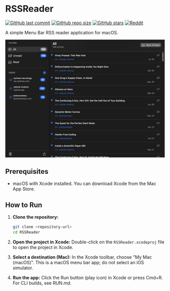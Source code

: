 # RSSReader

[![GitHub last commit](https://img.shields.io/github/last-commit/albz/RSSReader)](https://github.com/albz/RSSReader/commits/main)
[![GitHub repo size](https://img.shields.io/github/repo-size/albz/RSSReader)](https://github.com/albz/RSSReader)
[![GitHub stars](https://img.shields.io/github/stars/albz/RSSReader?style=social)](https://github.com/albz/RSSReader/stargazers)
[![Reddit](https://img.shields.io/reddit/subreddit-subscribers/macOS?label=r%2FMacOS&logo=reddit&style=social)](https://www.reddit.com/r/MacOS/comments/1n98vr6/rssfeeder/)

A simple Menu Bar RSS reader application for macOS.

![screen](screen.png)

## Prerequisites

*   macOS with Xcode installed. You can download Xcode from the Mac App Store.

## How to Run

1.  **Clone the repository:**
    ```bash
    git clone <repository-url>
    cd RSSReader
    ```

2.  **Open the project in Xcode:**
    Double-click on the `RSSReader.xcodeproj` file to open the project in Xcode.

3.  **Select a destination (Mac):**
    In the Xcode toolbar, choose "My Mac (macOS)". This is a macOS menu bar app; do not select an iOS simulator.

4.  **Run the app:**
    Click the Run button (play icon) in Xcode or press Cmd+R. For CLI builds, see RUN.md.
